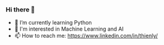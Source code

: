 ### Hi there 👋

- 🌱 I’m currently learning Python
- 👀 I'm interested in Machine Learning and AI
- 📫 How to reach me: <https://www.linkedin.com/in/thienly/>

<!--
**xiunhoxiu/xiunhoxiu** is a ✨ _special_ ✨ repository because its `README.md` (this file) appears on your GitHub profile.

Here are some ideas to get you started:

- 🔭 I’m currently working on ...
- 👯 I’m looking to collaborate on ...
- 🤔 I’m looking for help with ...
- 💬 Ask me about ...

- 😄 Pronouns: ...
- ⚡ Fun fact: ...
- Poop 💩
-->

